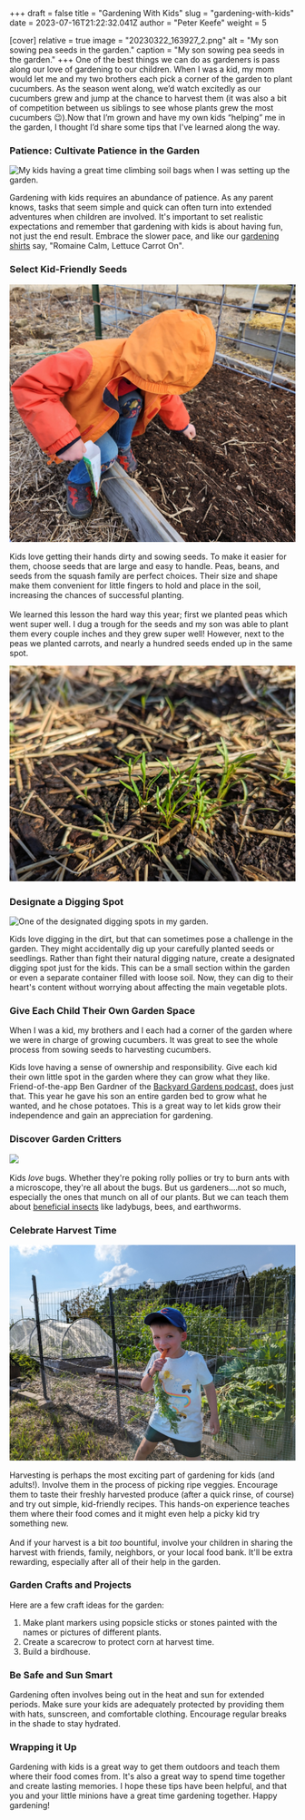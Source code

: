 +++
draft = false
title = "Gardening With Kids"
slug = "gardening-with-kids"
date = 2023-07-16T21:22:32.041Z
author = "Peter Keefe"
weight = 5

[cover]
relative = true
image = "20230322_163927_2.png"
alt = "My son sowing pea seeds in the garden."
caption = "My son sowing pea seeds in the garden."
+++
One of the best things we can do as gardeners is pass along our love of gardening to our children. When I was a kid, my mom would let me and my two brothers each pick a corner of the garden to plant cucumbers. As the season went along, we’d watch excitedly as our cucumbers grew and jump at the chance to harvest them (it was also a bit of competition between us siblings to see whose plants grew the most cucumbers 😉).Now that I’m grown and have my own kids “helping” me in the garden, I thought I’d share some tips that I've learned along the way.

### Patience: Cultivate Patience in the Garden

![My kids having a great time climbing soil bags when I was setting up the garden.](pxl_20210410_132623274-1-.jpg "My kids having a great time climbing soil bags when I was setting up the garden.")

Gardening with kids requires an abundance of patience. As any parent knows, tasks that seem simple and quick can often turn into extended adventures when children are involved. It's important to set realistic expectations and remember that gardening with kids is about having fun, not just the end result. Embrace the slower pace, and like our [gardening shirts](https://store.planter.garden/listing/romaine-calm-green) say, "Romaine Calm, Lettuce Carrot On".

### Select Kid-Friendly Seeds

![My son sowing pea seeds in the garden.](20230322_163835.jpg "My son sowing pea seeds in the garden.")

Kids love getting their hands dirty and sowing seeds. To make it easier for them, choose seeds that are large and easy to handle. Peas, beans, and seeds from the squash family are perfect choices. Their size and shape make them convenient for little fingers to hold and place in the soil, increasing the chances of successful planting.\
\
We learned this lesson the hard way this year; first we planted peas which went super well. I dug a trough for the seeds and my son was able to plant them every couple inches and they grew super well! However, next to the peas we planted carrots, and nearly a hundred seeds ended up in the same spot.

![A large clump of carrot seedlings that my kids planted.](pxl_20230421_202929735.jpg "A large clump of carrot seedlings that my kids planted. Needless to say, we've got lots of tiny baby carrots this year 😅.")

### Designate a Digging Spot

![One of the designated digging spots in my garden.](pxl_20230530_194135221.jpg "One of the designated digging spots in my garden. Half of a 4x8 raised bed is more than enough space for most kids.")

Kids love digging in the dirt, but that can sometimes pose a challenge in the garden. They might accidentally dig up your carefully planted seeds or seedlings. Rather than fight their natural digging nature, create a designated digging spot just for the kids. This can be a small section within the garden or even a separate container filled with loose soil. Now, they can dig to their heart's content without worrying about affecting the main vegetable plots.

### Give Each Child Their Own Garden Space

When I was a kid, my brothers and I each had a corner of the garden where we were in charge of growing cucumbers. It was great to see the whole process from sowing seeds to harvesting cucumbers. 

Kids love having a sense of ownership and responsibility. Give each kid their own little spot in the garden where they can grow what they like. Friend-of-the-app Ben Gardner of the [Backyard Gardens podcast,](https://www.backyardgardenstv.com/backyard-gardens-podcast.html) does just that. This year he gave his son an entire garden bed to grow what he wanted, and he chose potatoes. This is a great way to let kids grow their independence and gain an appreciation for gardening.



### Discover Garden Critters

![](look-magnifying-glass-butterfly-sits-flowers-selective-focus.jpg)

Kids *love* bugs. Whether they're poking rolly pollies or try to burn ants with a microscope, they're all about the bugs. But us gardeners....not so much, especially the ones that munch on all of our plants. But we can teach them about [beneficial insects](https://blog.planter.garden/posts/16-of-your-garden-s-local-pest-hunters/) like ladybugs, bees, and earthworms.

### Celebrate Harvest Time

![My son eating a carrot straight from the garden!](pxl_20230713_212032019.jpg "My son eating a carrot straight from the garden. He didn't want to try carrots before that but now he loves them!")

Harvesting is perhaps the most exciting part of gardening for kids (and adults!). Involve them in the process of picking ripe veggies. Encourage them to taste their freshly harvested produce (after a quick rinse, of course) and try out simple, kid-friendly recipes. This hands-on experience teaches them where their food comes and it might even help a picky kid try something new. \
\
And if your harvest is a bit *too* bountiful, involve your children in sharing the harvest with friends, family, neighbors, or your local food bank. It'll be extra rewarding, especially after all of their help in the garden.

### Garden Crafts and Projects

Here are a few craft ideas for the garden:

1. Make plant markers using popsicle sticks or stones painted with the names or pictures of different plants.
2. Create a scarecrow to protect corn at harvest time.
3. Build a birdhouse.

### Be Safe and Sun Smart

Gardening often involves being out in the heat and sun for extended periods. Make sure your kids are adequately protected by providing them with hats, sunscreen, and comfortable clothing. Encourage regular breaks in the shade to stay hydrated.

### Wrapping it Up

Gardening with kids is a great way to get them outdoors and teach them where their food comes from. It's also a great way to spend time together and create lasting memories. I hope these tips have been helpful, and that you and your little minions have a great time gardening together. Happy gardening!